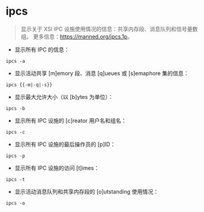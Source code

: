# ipcs

> 显示关于 XSI IPC 设施使用情况的信息：共享内存段、消息队列和信号量数组。
> 更多信息：<https://manned.org/ipcs.1p>。

- 显示所有 IPC 的信息：

`ipcs -a`

- 显示活动共享 [m]emory 段、消息 [q]ueues 或 [s]emaphore 集的信息：

`ipcs {{-m|-q|-s}}`

- 显示最大允许大小（以 [b]ytes 为单位）：

`ipcs -b`

- 显示所有 IPC 设施的 [c]reator 用户名和组名：

`ipcs -c`

- 显示所有 IPC 设施的最后操作员的 [p]ID：

`ipcs -p`

- 显示所有 IPC 设施的访问 [t]imes：

`ipcs -t`

- 显示活动消息队列和共享内存段的 [o]utstanding 使用情况：

`ipcs -o`
